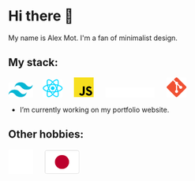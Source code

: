# Hi there :wave:
My name is Alex Mot. I'm a fan of minimalist design.

## My stack: 
<img src="./icons/tailwind-css-icon.svg" alt="Tailwind CSS Icon" style="width: 50px"/>&nbsp;&nbsp;&nbsp;&nbsp;&nbsp;<img src="./icons/react-js-icon.svg" alt="ReactJS Icon" style="width: 40px" />&nbsp;&nbsp;&nbsp;&nbsp;&nbsp;&nbsp;<img src="./icons/javascript-programming-language-icon.svg" alt="Javascript Icon" style="width: 40px" />&nbsp;&nbsp;&nbsp;&nbsp;&nbsp;&nbsp;<img src="./icons/nextjs-icon.svg" alt="NextJS Icon" style="width: 100px" />&nbsp;&nbsp;&nbsp;&nbsp;&nbsp;&nbsp;<img src="./icons/git-icon.svg" alt="Git Icon" style="width: 40px" />

- I’m currently working on my portfolio website.
  
## Other hobbies:

<img src="./icons/keyboard-piano-icon.svg" alt="Keyboard Icon" style="width: 50px"/>&nbsp;&nbsp;&nbsp;&nbsp;&nbsp;&nbsp;<img src="./icons/japan-flag-icon.svg" alt="Japan Flag Icon" style="width: 70px"/>

<!---
alexandrumot/alexandrumot is a ✨ special ✨ repository because its `README.md` (this file) appears on your GitHub profile.
You can click the Preview link to take a look at your changes.
--->
